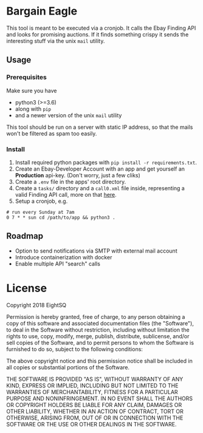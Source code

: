 # Bargain Eagle

This tool is meant to be executed via a cronjob. It calls the Ebay Finding API and looks for promising auctions.
If it finds something crispy it sends the interesting stuff via the unix `mail` utility.

## Usage

### Prerequisites
Make sure you have
- python3 (>=3.6)
- along with `pip`
- and a newer version of the unix `mail` utility

This tool should be run on a server with static IP address, so that the mails won't be filtered as spam too easily.

### Install
1. Install required python packages with `pip install -r requirements.txt`.
2. Create an Ebay-Developer Account with an app and get yourself an **Production** api-key. (Don't worry, just a few cliks)
3. Create a `.env` file in the apps' root directory.
4. Create a `tasks/` directory and a `call0.xml` file inside, representing a valid Finding API call, more on that [here](https://developer.ebay.com/devzone/finding/CallRef/findItemsAdvanced.html).
5. Setup a cronjob, e.g.
```cron
# run every Sunday at 7am
0 7 * * sun	cd /path/to/app && python3 .
```

## Roadmap
- Option to send notifications via SMTP with external mail account
- Introduce containerization with docker
- Enable multiple API "search" calls

# License
Copyright 2018 EightSQ

Permission is hereby granted, free of charge, to any person obtaining a copy of this software and associated documentation files (the "Software"), to deal in the Software without restriction, including without limitation the rights to use, copy, modify, merge, publish, distribute, sublicense, and/or sell copies of the Software, and to permit persons to whom the Software is furnished to do so, subject to the following conditions:

The above copyright notice and this permission notice shall be included in all copies or substantial portions of the Software.

THE SOFTWARE IS PROVIDED "AS IS", WITHOUT WARRANTY OF ANY KIND, EXPRESS OR IMPLIED, INCLUDING BUT NOT LIMITED TO THE WARRANTIES OF MERCHANTABILITY, FITNESS FOR A PARTICULAR PURPOSE AND NONINFRINGEMENT. IN NO EVENT SHALL THE AUTHORS OR COPYRIGHT HOLDERS BE LIABLE FOR ANY CLAIM, DAMAGES OR OTHER LIABILITY, WHETHER IN AN ACTION OF CONTRACT, TORT OR OTHERWISE, ARISING FROM, OUT OF OR IN CONNECTION WITH THE SOFTWARE OR THE USE OR OTHER DEALINGS IN THE SOFTWARE.
